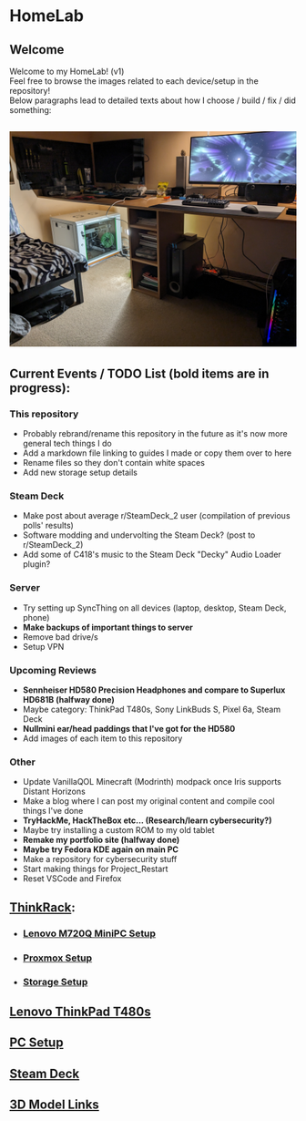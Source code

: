 # HomeLab
## Welcome
Welcome to my HomeLab! (v1)  
Feel free to browse the images related to each device/setup in the repository!  
Below paragraphs lead to detailed texts about how I choose / build / fix / did something:
## ![Full HomeLab/Setup](images/Room&#32;Setup/PXL_20231231_210041993&#32;-&#32;Copy.jpg)
## Current Events / TODO List (bold items are in progress): 
### This repository
- Probably rebrand/rename this repository in the future as it's now more general tech things I do
- Add a markdown file linking to guides I made or copy them over to here
- Rename files so they don't contain white spaces
- Add new storage setup details
### Steam Deck
- Make post about average r/SteamDeck_2 user (compilation of previous polls' results)
- Software modding and undervolting the Steam Deck? (post to r/SteamDeck_2)
- Add some of C418's music to the Steam Deck "Decky" Audio Loader plugin?
### Server
- Try setting up SyncThing on all devices (laptop, desktop, Steam Deck, phone)
- **Make backups of important things to server**
- Remove bad drive/s
- Setup VPN
### Upcoming Reviews
- **Sennheiser HD580 Precision Headphones and compare to Superlux HD681B (halfway done)**
- Maybe category: ThinkPad T480s, Sony LinkBuds S, Pixel 6a, Steam Deck
- **Nullmini ear/head paddings that I've got for the HD580**
- Add images of each item to this repository
### Other
- Update VanillaQOL Minecraft (Modrinth) modpack once Iris supports Distant Horizons
- Make a blog where I can post my original content and compile cool things I've done
- **TryHackMe, HackTheBox etc... (Research/learn cybersecurity?)**
- Maybe try installing a custom ROM to my old tablet
- **Remake my portfolio site (halfway done)**
- **Maybe try Fedora KDE again on main PC**
- Make a repository for cybersecurity stuff
- Start making things for Project_Restart
- Reset VSCode and Firefox
## [ThinkRack](markdown/ThinkRack_Setup.md):
- ### [Lenovo M720Q MiniPC Setup](markdown/Lenovo_M720Q_Setup.md)
- ### [Proxmox Setup](markdown/Proxmox_Setup.md)
- ### [Storage Setup](markdown/Storage_Setup.md)
## [Lenovo ThinkPad T480s](markdown/Lenovo_ThinkPad_T480s_Setup.md)
## [PC Setup](markdown/PC_Setup.md)
## [Steam Deck](markdown/Steam_Deck_Setup.md)
## [3D Model Links](markdown/3D_Model_Links.md)
